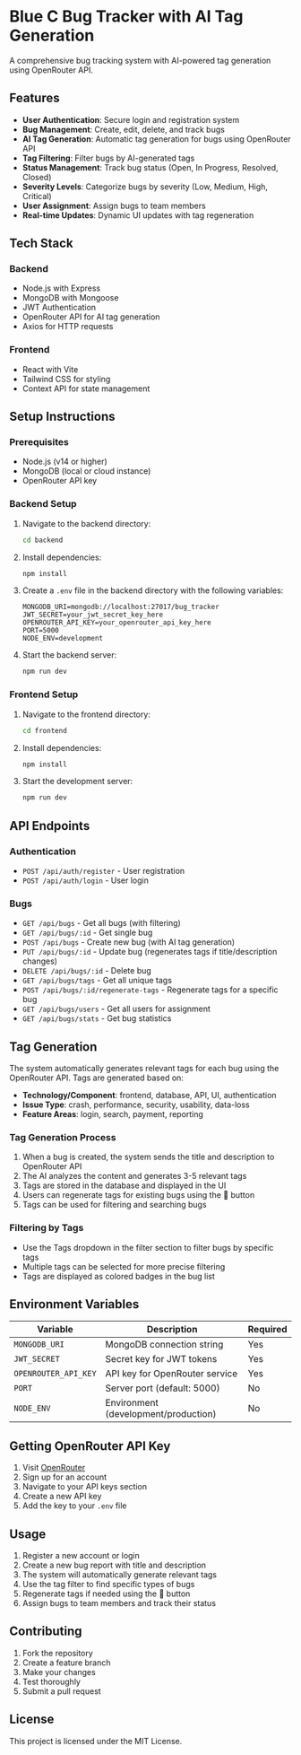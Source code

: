 # Blue C Bug Tracker with AI Tag Generation

A comprehensive bug tracking system with AI-powered tag generation using OpenRouter API.

## Features

- **User Authentication**: Secure login and registration system
- **Bug Management**: Create, edit, delete, and track bugs
- **AI Tag Generation**: Automatic tag generation for bugs using OpenRouter API
- **Tag Filtering**: Filter bugs by AI-generated tags
- **Status Management**: Track bug status (Open, In Progress, Resolved, Closed)
- **Severity Levels**: Categorize bugs by severity (Low, Medium, High, Critical)
- **User Assignment**: Assign bugs to team members
- **Real-time Updates**: Dynamic UI updates with tag regeneration

## Tech Stack

### Backend
- Node.js with Express
- MongoDB with Mongoose
- JWT Authentication
- OpenRouter API for AI tag generation
- Axios for HTTP requests

### Frontend
- React with Vite
- Tailwind CSS for styling
- Context API for state management

## Setup Instructions

### Prerequisites
- Node.js (v14 or higher)
- MongoDB (local or cloud instance)
- OpenRouter API key

### Backend Setup

1. Navigate to the backend directory:
   ```bash
   cd backend
   ```

2. Install dependencies:
   ```bash
   npm install
   ```

3. Create a `.env` file in the backend directory with the following variables:
   ```env
   MONGODB_URI=mongodb://localhost:27017/bug_tracker
   JWT_SECRET=your_jwt_secret_key_here
   OPENROUTER_API_KEY=your_openrouter_api_key_here
   PORT=5000
   NODE_ENV=development
   ```

4. Start the backend server:
   ```bash
   npm run dev
   ```

### Frontend Setup

1. Navigate to the frontend directory:
   ```bash
   cd frontend
   ```

2. Install dependencies:
   ```bash
   npm install
   ```

3. Start the development server:
   ```bash
   npm run dev
   ```

## API Endpoints

### Authentication
- `POST /api/auth/register` - User registration
- `POST /api/auth/login` - User login

### Bugs
- `GET /api/bugs` - Get all bugs (with filtering)
- `GET /api/bugs/:id` - Get single bug
- `POST /api/bugs` - Create new bug (with AI tag generation)
- `PUT /api/bugs/:id` - Update bug (regenerates tags if title/description changes)
- `DELETE /api/bugs/:id` - Delete bug
- `GET /api/bugs/tags` - Get all unique tags
- `POST /api/bugs/:id/regenerate-tags` - Regenerate tags for a specific bug
- `GET /api/bugs/users` - Get all users for assignment
- `GET /api/bugs/stats` - Get bug statistics

## Tag Generation

The system automatically generates relevant tags for each bug using the OpenRouter API. Tags are generated based on:

- **Technology/Component**: frontend, database, API, UI, authentication
- **Issue Type**: crash, performance, security, usability, data-loss
- **Feature Areas**: login, search, payment, reporting

### Tag Generation Process

1. When a bug is created, the system sends the title and description to OpenRouter API
2. The AI analyzes the content and generates 3-5 relevant tags
3. Tags are stored in the database and displayed in the UI
4. Users can regenerate tags for existing bugs using the 🔄 button
5. Tags can be used for filtering and searching bugs

### Filtering by Tags

- Use the Tags dropdown in the filter section to filter bugs by specific tags
- Multiple tags can be selected for more precise filtering
- Tags are displayed as colored badges in the bug list

## Environment Variables

| Variable | Description | Required |
|----------|-------------|----------|
| `MONGODB_URI` | MongoDB connection string | Yes |
| `JWT_SECRET` | Secret key for JWT tokens | Yes |
| `OPENROUTER_API_KEY` | API key for OpenRouter service | Yes |
| `PORT` | Server port (default: 5000) | No |
| `NODE_ENV` | Environment (development/production) | No |

## Getting OpenRouter API Key

1. Visit [OpenRouter](https://openrouter.ai/)
2. Sign up for an account
3. Navigate to your API keys section
4. Create a new API key
5. Add the key to your `.env` file

## Usage

1. Register a new account or login
2. Create a new bug report with title and description
3. The system will automatically generate relevant tags
4. Use the tag filter to find specific types of bugs
5. Regenerate tags if needed using the 🔄 button
6. Assign bugs to team members and track their status

## Contributing

1. Fork the repository
2. Create a feature branch
3. Make your changes
4. Test thoroughly
5. Submit a pull request

## License

This project is licensed under the MIT License. 